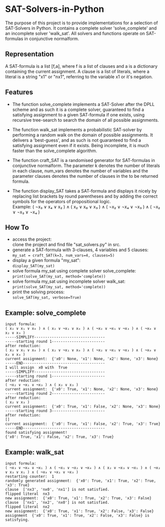 # SAT-Solvers-in-Python
The purpose of this project is to provide implementations for a selection of SAT-Solvers in Python. It contains a complete solver 'solve_complete' and an incomplete solver 'walk_sat'. All solvers and functions operate on SAT-formulas in conjunctive normalform.

## Representation
A SAT-formula is a list [f,a], where f is a list of clauses and a is a dictionary containing the current assignment. A clause is a list of literals, where a literal is a string "x1" or "nx1", referring to the variable x1 or it's negation. 

## Features
- The function solve_complete implements a SAT-Solver after the DPLL scheme and as such it is a complete solver, guaranteed to find a satisfying assignment to a given SAT-formula if one exists, using recursive tree-search to search the domain of all possible assignments.

- The function walk_sat implements a probabilistic SAT-solver by performing a random walk on the domain of possible assignments. It delivers a 'best-guess', and as such is not guaranteed to find a satisfying assignment even if it exists. Being incomplete, it is much faster than the solve_complete algorithm. 

- The function craft_SAT is a randomised generator for SAT-formulas in conjunctive normalform. The parameter k denotes the number of literals in each clause, num_vars denotes the number of variables and the parameter clauses denotes the number of clauses in the to be returned formula.

- The function display_SAT takes a SAT-formula and displays it nicely by replacing list brackets by round parentheses and by adding the correct symbols for the operators of propositional logic.\
Example: ( ¬x₃ ∨ x₄ ∨ x₂ ) ∧ ( x₂ ∨ x₀ ∨ x₃ ) ∧ ( ¬x₂ ∨ ¬x₄ ∨ ¬x₃ ) ∧ ( ¬x₂ ∨ ¬x₃ ∨ ¬x₄ )

## How To
- access the project:\
clone the project and find file "sat_solvers.py" in src.
- generate a SAT-formula with 3-clauses, 4 variables and 5 clauses:\
```my_sat = craft_SAT(k=3, num_vars=4, clauses=5)```
- display a given formula "my_sat":\
```display_SAT(my_sat)```
- solve formula my_sat using complete solver solve_complete:\
```print(solve_SAT(my_sat, method='complete))```
- solve formula my_sat using incomplete solver walk_sat:\
```print(solve_SAT(my_sat, method='complete))```
- print the solving process:\
```solve_SAT(my_sat, verbose=True)```

## Example: solve_complete
```
input formula: 
( x₂ ∨ x₁ ∨ x₀ ) ∧ ( x₂ ∨ ¬x₁ ∨ x₀ ) ∧ ( ¬x₂ ∨ ¬x₁ ∨ ¬x₃ ) ∧ ( ¬x₀ ∨ x₂ ∨ x₃ )
-----SIMPLIFY--------------------------------
-----starting round 1------------------------
after reduction: 
( x₂ ∨ x₁ ∨ x₀ ) ∧ ( x₂ ∨ ¬x₁ ∨ x₀ ) ∧ ( ¬x₂ ∨ ¬x₁ ∨ ¬x₃ ) ∧ ( ¬x₀ ∨ x₂ ∨ x₃ )
current assignment:  {'x0': None, 'x1': None, 'x2': None, 'x3': None}
-----END-------------------------------------
I will assign  x0 with  True
-----SIMPLIFY--------------------------------
-----starting round 1------------------------
after reduction: 
( ¬x₂ ∨ ¬x₁ ∨ ¬x₃ ) ∧ ( x₂ ∨ x₃ )
current assignment:  {'x0': True, 'x1': None, 'x2': None, 'x3': None}
-----starting round 2------------------------
after reduction: 
( x₂ ∨ x₃ )
current assignment:  {'x0': True, 'x1': False, 'x2': None, 'x3': None}
-----starting round 3------------------------
after reduction: 
[]
current assignment:  {'x0': True, 'x1': False, 'x2': True, 'x3': True}
-----END-------------------------------------
found satisfying assignment!
{'x0': True, 'x1': False, 'x2': True, 'x3': True}
```

## Example: walk_sat
```
input formula: 
( ¬x₃ ∨ ¬x₀ ∨ ¬x₁ ) ∧ ( ¬x₁ ∨ ¬x₂ ∨ ¬x₀ ) ∧ ( x₂ ∨ ¬x₃ ∨ ¬x₁ ) ∧ ( ¬x₂ ∨ x₃ ∨ x₁ ) ∧ ( ¬x₀ ∨ ¬x₁ ∨ ¬x₃ )
restarting counter:  1
randomly generated assignment:  {'x0': True, 'x1': True, 'x2': True, 'x3': True}
clause  ['nx3', 'nx0', 'nx1'] is not satisfied.
flipped literal  nx3
new assignment:  {'x0': True, 'x1': True, 'x2': True, 'x3': False}
clause  ['nx1', 'nx2', 'nx0'] is not satisfied.
flipped literal  nx2
new assignment:  {'x0': True, 'x1': True, 'x2': False, 'x3': False}
assignment  {'x0': True, 'x1': True, 'x2': False, 'x3': False} is satisfying.

```